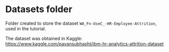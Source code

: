# Datasets folder

Folder created to store the dataset `WA_Fn-UseC_-HR-Employee-Attrition`, used in the tutorial.

The dataset was obtained in Kaggle: https://www.kaggle.com/pavansubhasht/ibm-hr-analytics-attrition-dataset
